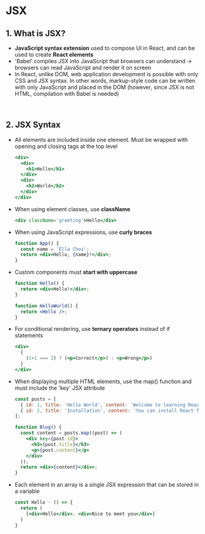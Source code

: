 # JSX

## 1. What is JSX?

- **JavaScript syntax extension** used to compose UI in React, and can be used to create **React elements**
- 'Babel' compiles JSX into JavaScript that browsers can understand -> browsers can read JavaScript and render it on screen
- In React, unlike DOM, web application development is possible with only CSS and JSX syntax. In other words, markup-style code can be written with only JavaScript and placed in the DOM (however, since JSX is not HTML, compilation with Babel is needed)

<br/>

## 2. JSX Syntax

- All elements are included inside one element. Must be wrapped with opening and closing tags at the top level

  ```jsx
  <div>
    <div>
      <h1>Hello</h1>
    </div>
    <div>
      <h2>World</h2>
    </div>
  </div>
  ```

- When using element classes, use **className**

  ```jsx
  <div className='greeting'>Hello</div>
  ```

- When using JavaScript expressions, use **curly braces**

  ```jsx
  function App() {
    const name = 'Ella Choi';
    return <div>Hello, {name}!</div>;
  }
  ```

- Custom components must **start with uppercase**

  ```jsx
  function Hello() {
    return <div>Hello!</div>;
  }

  function HelloWorld() {
    return <Hello />;
  }
  ```

- For conditional rendering, use **ternary operators** instead of if statements

  ```jsx
  <div>
    {
      (1+1 === 2) ? (<p>Correct</p>) : <p>Wrong</p>)
    }
  </div>
  ```

- When displaying multiple HTML elements, use the map() function and must include the 'key' JSX attribute

  ```jsx
  const posts = [
    { id: 1, title: 'Hello World', content: 'Welcome to learning React!' },
    { id: 2, title: 'Installation', content: 'You can install React from npm' },
  ];

  function Blog() {
    const content = posts.map((post) => (
      <div key={post.id}>
        <h3>{post.title}</h3>
        <p>{post.content}</p>
      </div>
    ));
    return <div>{content}</div>;
  }
  ```

- Each element in an array is a single JSX expression that can be stored in a variable

  ```jsx
  const Hello - () => {
    return (
      [<div>Hello</div>, <div>Nice to meet you</div>]
    )
  }
  ```
